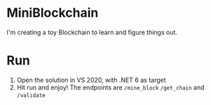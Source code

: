 # MiniBlockchain
I'm creating a toy Blockchain to learn and figure things out.

# Run
1. Open the solution in VS 2020, with .NET 6 as target
2. Hit run and enjoy! The endpoints are `/mine_block` `/get_chain` and `/validate`
